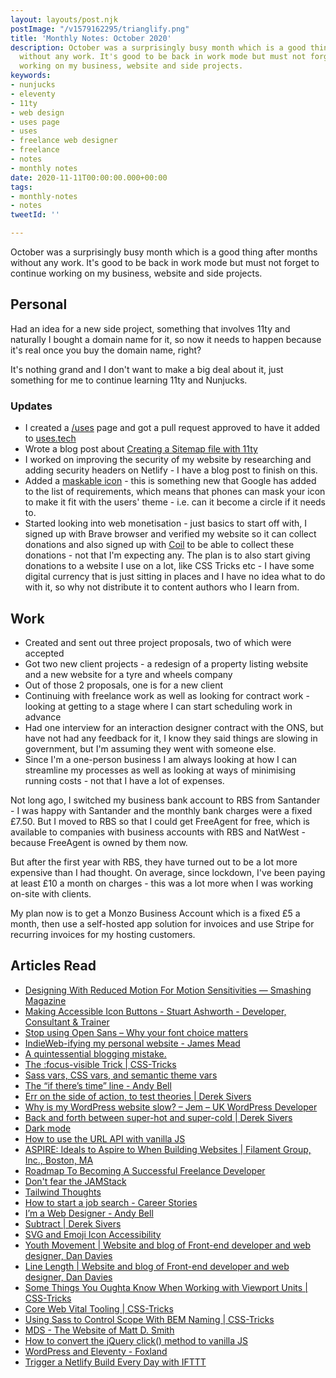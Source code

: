 ```yaml
---
layout: layouts/post.njk
postImage: "/v1579162295/trianglify.png"
title: 'Monthly Notes: October 2020'
description: October was a surprisingly busy month which is a good thing after months
  without any work. It's good to be back in work mode but must not forget to continue
  working on my business, website and side projects.
keywords:
- nunjucks
- eleventy
- 11ty
- web design
- uses page
- uses
- freelance web designer
- freelance
- notes
- monthly notes
date: 2020-11-11T00:00:00.000+00:00
tags:
- monthly-notes
- notes
tweetId: ''

---
```

October was a surprisingly busy month which is a good thing after months without any work. It's good to be back in work mode but must not forget to continue working on my business, website and side projects.

## Personal
Had an idea for a new side project, something that involves 11ty and naturally I bought a domain name for it, so now it needs to happen because it's real once you buy the domain name, right?

It's nothing grand and I don't want to make a big deal about it, just something for me to continue learning 11ty and Nunjucks.

### Updates
- I created a [/uses](https://www.juanfernandes.uk/uses/ "Juan Fernandes 'Uses' page") page and got a pull request approved to have it added to [uses.tech](https://uses.tech "Uses.tech")
- Wrote a blog post about [Creating a Sitemap file with 11ty](https://www.juanfernandes.uk/blog/creating-a-sitemap-file-with-11ty/ "Creating a Sitemap file with Eleventy")
- I worked on improving the security of my website by researching and adding security headers on Netlify - I have a blog post to finish on this.
- Added a [maskable icon](https://web.dev/maskable-icon/ "About Maskable Icons") - this is something new that Google has added to the list of requirements, which means that phones can mask your icon to make it fit with the users' theme - i.e. can it become a circle if it needs to.
- Started looking into web monetisation - just basics to start off with, I signed up with Brave browser and verified my website so it can collect donations and also signed up with [Coil](https://coil.com/ "Coil") to be able to collect these donations - not that I'm expecting any. The plan is to also start giving donations to a website I use on a lot, like CSS Tricks etc - I have some digital currency that is just sitting in places and I have no idea what to do with it, so why not distribute it to content authors who I learn from.

## Work
- Created and sent out three project proposals, two of which were accepted
- Got two new client projects - a redesign of a property listing website and a new website for a tyre and wheels company
- Out of those 2 proposals, one is for a new client
- Continuing with freelance work as well as looking for contract work - looking at getting to a stage where I can start scheduling work in advance
- Had one interview for an interaction designer contract with the ONS, but have not had any feedback for it, I know they said things are slowing in government, but I'm assuming they went with someone else.
- Since I'm a one-person business I am always looking at how I can streamline my processes as well as looking at ways of minimising running costs - not that I have a lot of expenses.

Not long ago, I switched my business bank account to RBS from Santander - I was happy with Santander and the monthly bank charges were a fixed £7.50. But I moved to RBS so that I could get FreeAgent for free, which is available to companies with business accounts with RBS and NatWest - because FreeAgent is owned by them now.

But after the first year with RBS, they have turned out to be a lot more expensive than I had thought. On average, since lockdown, I've been paying at least £10 a month on charges - this was a lot more when I was working on-site with clients.

My plan now is to get a Monzo Business Account which is a fixed £5 a month, then use a self-hosted app solution for invoices and use Stripe for recurring invoices for my hosting customers.


## Articles Read
- [Designing With Reduced Motion For Motion Sensitivities — Smashing Magazine](https://www.smashingmagazine.com/2020/09/design-reduced-motion-sensitivities/ "Designing With Reduced Motion For Motion Sensitivities — Smashing Magazine")
- [Making Accessible Icon Buttons - Stuart Ashworth - Developer, Consultant & Trainer](https://www.stuartashworth.com/blog/making-accessible-icon-buttons/ "Making Accessible Icon Buttons - Stuart Ashworth - Developer, Consultant & Trainer")
- [Stop using Open Sans – Why your font choice matters](https://pimpmytype.com/open-sans/ "Stop using Open Sans – Why your font choice matters")
- [IndieWeb-ifying my personal website - James Mead](https://jamesmead.org/blog/2020-06-27-indieweb-ifying-my-personal-website "IndieWeb-ifying my personal website - James Mead")
- [A quintessential blogging mistake.](https://daverupert.com/2020/10/a-quintessential-blogging-mistake/ "A quintessential blogging mistake.")
- [The :focus-visible Trick | CSS-Tricks](https://css-tricks.com/the-focus-visible-trick/ "The :focus-visible Trick | CSS-Tricks")
- [Sass vars, CSS vars, and semantic theme vars](https://daverupert.com/2020/10/variable-layers/ "Sass vars, CSS vars, and semantic theme vars")
- [The “if there’s time” line - Andy Bell](hhttps://archive.hankchizljaw.com/wrote/the-%22if-there's-time%22-line/ "The “if there’s time” line - Andy Bell")
- [Err on the side of action, to test theories | Derek Sivers](https://sive.rs/erra "Err on the side of action, to test theories | Derek Sivers")
- [Why is my WordPress website slow? – Jem – UK WordPress Developer](https://jemturner.co.uk/2020/why-is-my-wordpress-website-so-slow/ "Why is my WordPress website slow? – Jem – UK WordPress Developer")
- [Back and forth between super-hot and super-cold | Derek Sivers](https://sive.rs/sauna "Back and forth between super-hot and super-cold | Derek Sivers")
- [Dark mode](https://adactio.com/journal/15941 "Dark mode")
- [How to use the URL API with vanilla JS](https://gomakethings.com/how-to-use-the-url-api-with-vanilla-js/ "How to use the URL API with vanilla JS")
- [ASPIRE: Ideals to Aspire to When Building Websites | Filament Group, Inc., Boston, MA](https://www.filamentgroup.com/lab/aspire/ "ASPIRE: Ideals to Aspire to When Building Websites | Filament Group, Inc., Boston, MA")
- [Roadmap To Becoming A Successful Freelance Developer](https://dev.to/kevsmss/roadmap-to-becoming-a-successful-freelance-developer-4of9 "Roadmap To Becoming A Successful Freelance Developer")
- [Don't fear the JAMStack](https://deliciousreverie.co.uk/posts/dont-fear-jamstack/ "Don't fear the JAMStack")
- [Tailwind Thoughts](https://css-irl.info/tailwind-thoughts/ "Tailwind Thoughts")
- [How to start a job search - Career Stories](https://www.career-stories.com/2020/10/23/how-to-start-a-job-search/ "How to start a job search - Career Stories")
- [I’m a Web Designer - Andy Bell](https://archive.hankchizljaw.com/wrote/i'm-a-web-designer/ "I’m a Web Designer - Andy Bell")
- [Subtract | Derek Sivers](https://sive.rs/subtract "Subtract | Derek Sivers")
- [SVG and Emoji Icon Accessibility](https://scottvinkle.me/blogs/work/svg-and-emoji-icon-accessibility "SVG and Emoji Icon Accessibility")
- [Youth Movement | Website and blog of Front-end developer and web designer, Dan Davies](https://www.dan-davies.co.uk/youth-movement "Youth Movement | Website and blog of Front-end developer and web designer, Dan Davies")
- [Line Length | Website and blog of Front-end developer and web designer, Dan Davies](https://www.dan-davies.co.uk/line-length "Line Length | Website and blog of Front-end developer and web designer, Dan Davies")
- [Some Things You Oughta Know When Working with Viewport Units | CSS-Tricks](https://css-tricks.com/some-things-you-oughta-know-when-working-with-viewport-units/ "Some Things You Oughta Know When Working with Viewport Units | CSS-Tricks")
- [Core Web Vital Tooling | CSS-Tricks](https://css-tricks.com/core-web-vital-tooling/ "Core Web Vital Tooling | CSS-Tricks")
- [Using Sass to Control Scope With BEM Naming | CSS-Tricks](https://css-tricks.com/using-sass-control-scope-bem-naming/ "Using Sass to Control Scope With BEM Naming | CSS-Tricks")
- [MDS - The Website of Matt D. Smith](http://mds.is "MDS - The Website of Matt D. Smith")
- [How to convert the jQuery click() method to vanilla JS](https://gomakethings.com/how-to-convert-the-jquery-click-method-to-vanilla-js/ "How to convert the jQuery click() method to vanilla JS")
- [WordPress and Eleventy - Foxland](https://foxland.fi/wordpress-and-eleventy/ "WordPress and Eleventy - Foxland")
- [Trigger a Netlify Build Every Day with IFTTT](https://www.11ty.dev/ "Trigger a Netlify Build Every Day with IFTTT")
